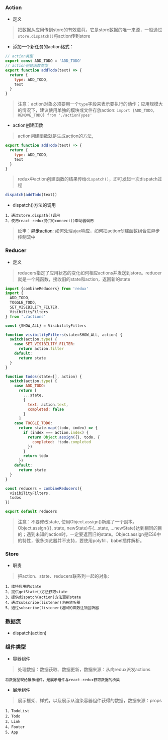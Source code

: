 ### Action

* 定义

>把数据从应用传到store的有效载荷。它是store数据的唯一来源，一般通过`store.dispatch()`将action传到store

* 添加一个新任务的action格式：

```js
// action类型
export const ADD_TODO = 'ADD_TODO'
// action创建函数类型
export function addTodo(text) => {
  return {
    type: ADD_TODO,
    text
  }
}
```
>注意：action对象必须要用一个`type`字段来表示要执行的动作；应用规模大的情况下，建议使用单独的模块或文件存放action: `import {ADD_TODO, REMOVE_TODO} from './actionTypes'`

* action创建函数

>action创建函数就是生成action的方法,
```js
export function addTodo(text) => {
  return {
    type: ADD_TODO,
    text
  }
}
```

>redux中action创建函数的结果传给`dispatch()`，即可发起一次dispatch过程
```js
dispatch(addTodo(text))
```

* dispatch()方法的调用
```
1、通过store.dispath()调用
2、使用react-redux提供的connect()帮助器调用
```
>延申：[异步action](http://cn.redux.js.org/docs/advanced/AsyncActions.html): 如何处理ajax响应，如何把action创建函数组合进异步控制流中

### Reducer

* 定义

>reducers指定了应用状态的变化如何相应actions并发送到store。reducer就是一个纯函数，接收旧的state和action，返回新的state

```js
import {combineReducers} from 'redux'
import {
  ADD_TODO,
  TOGGLE_TODO,
  SET_VISIBILITY_FILTER,
  VisibilityFilters
} from './actions'

const {SHOW_ALL} = VisibilityFilters

function visibilityFilters(state=SHOW_ALL, action) {
  switch(action.type) {
    case SET_VISIBILITY_FILTER:
      return action.filter
    default:
      return state
  }
}

function todos(state=[], action) {
  switch(action.type) {
    case ADD_TODO:
      return [
        ...state,
        {
          text: action.text,
          completed: false
        }
      ]
    case TOGGLE_TODO:
      return state.map((todo, index) => {
        if (index === action.index) {
          return Object.assign({}, todo, {
            completed: !todo.completed
          })
        }
        return todo
      })
    default:
      return state 
  }
}

const reducers = combineReducers({
  visibilityFilters,
  todos
})

export default reducers
```
>注意：不要修改state, 使用Object.assign()新建了一个副本。Object.assign({}, state, newState)与{...state, ...newState}达到相同的目的；遇到未知的action时，一定要返回旧的state。Object.assign是ES6中的特性，很多浏览器并不支持，要使用polyfill、babel插件解析。

### Store
* 职责
>把action、state、reducers联系到一起的对象:
```
1、维持应用的state
2、提供getState()方法获取state
3、提供dispatch(action)方法更新state
4、通过subscribe(listener)注册监听器
5、通过subscribe(listener)返回的函数注销监听器
```

### 数据流
* dispatch(action)

### 组件类型

* 容器组件
>处理数据：数据获取、数据更新，数据来源：从向redux派发actions
```
将数据呈现给展示组件，是展示组件与react-redux获取数据的桥梁
```

* 展示组件
>展示框架、样式，以及展示从渲染容器组件获得的数据，数据来源：props
```
1、TodoList
2、Todo
3、Link
4、Footer
5、App
```

